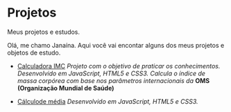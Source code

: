 # Projetos
Meus projetos e estudos.

Olá, me chamo Janaína.
Aqui você vai encontar alguns dos meus projetos e objetos de estudo.

* [Calculadora IMC](https://janainacustodio.github.io/calculadora-imc/calculadoraimc.html)
*Projeto com o objetivo de praticar os conhecimentos.
Desenvolvido em JavaScript, HTML5 e CSS3.
Calcula o índice de massa corpórea com base nos parâmetros internacionais da* **OMS (Organização Mundial de Saúde)**

* [Cálculode média](https://github.com/janainacustodio/calculo-de-media/media.html)
*Desenvolvido em JavaScript, HTML5 e CSS3.*

